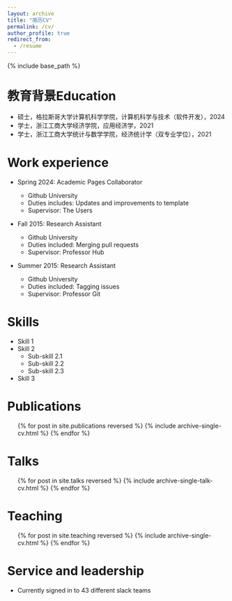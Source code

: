 ```yaml
---
layout: archive
title: "简历CV"
permalink: /cv/
author_profile: true
redirect_from:
  - /resume
---
```


{% include base_path %}

教育背景Education
======
* 硕士，格拉斯哥大学计算机科学学院，计算机科学与技术（软件开发），2024
* 学士，浙江工商大学经济学院，应用经济学，2021
* 学士，浙江工商大学统计与数学学院，经济统计学（双专业学位），2021

Work experience
======
* Spring 2024: Academic Pages Collaborator
  * Github University
  * Duties includes: Updates and improvements to template
  * Supervisor: The Users

* Fall 2015: Research Assistant
  * Github University
  * Duties included: Merging pull requests
  * Supervisor: Professor Hub

* Summer 2015: Research Assistant
  * Github University
  * Duties included: Tagging issues
  * Supervisor: Professor Git
  
Skills
======
* Skill 1
* Skill 2
  * Sub-skill 2.1
  * Sub-skill 2.2
  * Sub-skill 2.3
* Skill 3

Publications
======
  <ul>{% for post in site.publications reversed %}
    {% include archive-single-cv.html %}
  {% endfor %}</ul>
  
Talks
======
  <ul>{% for post in site.talks reversed %}
    {% include archive-single-talk-cv.html  %}
  {% endfor %}</ul>
  
Teaching
======
  <ul>{% for post in site.teaching reversed %}
    {% include archive-single-cv.html %}
  {% endfor %}</ul>
  
Service and leadership
======
* Currently signed in to 43 different slack teams
